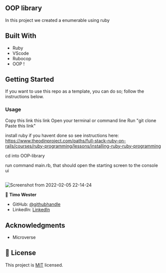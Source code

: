 ## OOP library

In this project we created a enumerable using ruby


## Built With

- Ruby
- VScode
- Rubocop
- OOP
!


## Getting Started

If you want to use this repo as a template, you can do so; follow the instructions below.


### Usage
Copy this link this link
Open your terminal or command line
Run "git clone Paste this link"

install ruby if you havent done so see instructions here: https://www.theodinproject.com/paths/full-stack-ruby-on-rails/courses/ruby-programming/lessons/installing-ruby-ruby-programming

cd into OOP-library

run command main.rb, that should open the starting screen to the console ui

##
![Screenshot from 2022-02-05 22-14-24](https://user-images.githubusercontent.com/13661892/152659287-b2224151-ac37-49af-b965-5095001b9181.png)


👤 **Timo Wester**

- GitHub: [@githubhandle](https://github.com/Timowest12)
- LinkedIn: [LinkedIn](https://www.linkedin.com/in/timo-wester-6a0282a7/)


## Acknowledgments

- Microverse

## 📝 License

This project is [MIT](./MIT) licensed.
